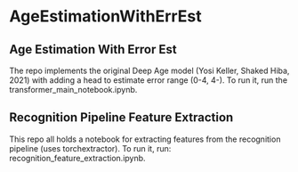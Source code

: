 # AgeEstimationWithErrEst

## Age Estimation With Error Est

The repo implements the original Deep Age model (Yosi Keller, Shaked Hiba, 2021) with adding a head to estimate error range (0-4, 4-). To run it, run the transformer_main_notebook.ipynb.

## Recognition Pipeline Feature Extraction

This repo all holds a notebook for extracting features from the recognition pipeline (uses torchextractor). To run it, run: recognition_feature_extraction.ipynb.